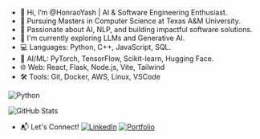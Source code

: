- 👋 Hi, I’m @HonraoYash  | AI & Software Engineering Enthusiast.
- 🏫 Pursuing Masters in Computer Science at Texas A&M University.
- 👀 Passionate about AI, NLP, and building impactful software solutions.
- 🌱 I'm currently exploring LLMs and Generative AI.
- 💻 Languages: Python, C++, JavaScript, SQL.
- 🧠 AI/ML: PyTorch, TensorFlow, Scikit-learn, Hugging Face.
- 🌐 Web: React, Flask, Node.js, Vite, Tailwind
- 🛠️ Tools: Git, Docker, AWS, Linux, VSCode

![Python](https://img.shields.io/badge/Python-3776AB?style=flat&logo=python&logoColor=white)

![GitHub Stats](https://github-readme-stats.vercel.app/api?username=HonraoYash&show_icons=true&theme=radical)

- 📬 Let's Connect!
[![LinkedIn](https://img.shields.io/badge/LinkedIn-blue?style=flat&logo=linkedin)](https://linkedin.com/in/yourname)
[![Portfolio](https://img.shields.io/badge/Portfolio-website-informational)](https://buildwithyash.work)


<!---
HonraoYash/HonraoYash is a ✨ special ✨ repository because its `README.md` (this file) appears on your GitHub profile.
You can click the Preview link to take a look at your changes.
--->
